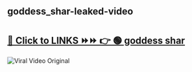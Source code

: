 
 ## goddess_shar-leaked-video 

# <h2><a href="https://clipsfans.com/goddess_shar&ref=git">🔗 Click to LINKS ⏩⏩ 👉 🟢 goddess shar </a></h2>

<a href="https://clipsfans.com/goddess_shar&ref=git" rel="nofollow" data-target="animated-image.originalLink"><img src="https://i.ibb.co.com/xMMVF88/686577567.gif" alt="Viral Video Original" style="max-width: 100%; display: inline-block;" data-target="animated-image.originalImage"></a>
